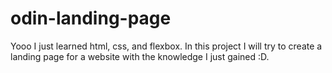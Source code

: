 # odin-landing-page
Yooo I just learned html, css, and flexbox. In this project I will try to create a landing page for a website with the knowledge I just gained :D.
